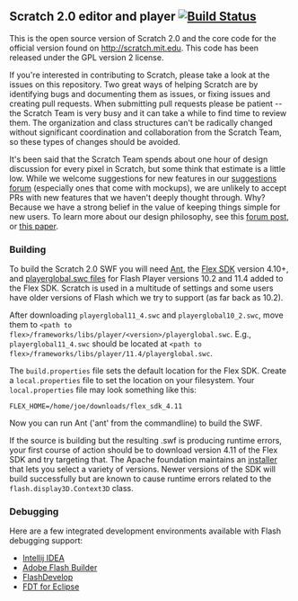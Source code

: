 ## Scratch 2.0 editor and player [![Build Status](https://api.travis-ci.org/LLK/scratch-flash.svg?branch=master)](https://magnum.travis-ci.com/LLK/scratch-flash)
This is the open source version of Scratch 2.0 and the core code for the official version found on http://scratch.mit.edu. This code has been released under the GPL version 2 license.

If you're interested in contributing to Scratch, please take a look at the issues on this repository. Two great ways of helping Scratch are by identifying bugs and documenting them as issues, or fixing issues and creating pull requests. When submitting pull requests please be patient -- the Scratch Team is very busy and it can take a while to find time to review them. The organization and class structures can't be radically changed without significant coordination and collaboration from the Scratch Team, so these types of changes should be avoided.

It's been said that the Scratch Team spends about one hour of design discussion for every pixel in Scratch, but some think that estimate is a little low. While we welcome suggestions for new features in our <a href="http://scratch.mit.edu/discuss/1/">suggestions forum</a> (especially ones that come with mockups), we are unlikely to accept PRs with new features that we haven't deeply thought through. Why? Because we have a strong belief in the value of keeping things simple for new users. To learn more about our design philosophy, see this <a href="http://scratch.mit.edu/discuss/1/">forum post<a>, or <a href="http://web.media.mit.edu/~jmaloney/papers/ScratchLangAndEnvironment.pdf">this paper</a>.

### Building
To build the Scratch 2.0 SWF you will need [Ant](http://ant.apache.org/), the [Flex SDK](http://flex.apache.org/) version 4.10+, and [playerglobal.swc files](http://helpx.adobe.com/flash-player/kb/archived-flash-player-versions.html#playerglobal) for Flash Player versions 10.2 and 11.4 added to the Flex SDK. Scratch is used in a multitude of settings and some users have older versions of Flash which we try to support (as far back as 10.2).

After downloading ``playerglobal11_4.swc`` and ``playerglobal10_2.swc``, move them to ``<path to flex>/frameworks/libs/player/<version>/playerglobal.swc``. E.g., ``playerglobal11_4.swc`` should be located at ``<path to flex>/frameworks/libs/player/11.4/playerglobal.swc``.

The ``build.properties`` file sets the default location for the Flex SDK. Create a ``local.properties`` file to set the location on your filesystem. Your ``local.properties`` file may look something like this:
```
FLEX_HOME=/home/joe/downloads/flex_sdk_4.11
```
Now you can run Ant ('ant' from the commandline) to build the SWF.

If the source is building but the resulting .swf is producing runtime errors, your first course of action should be to download version 4.11 of the Flex SDK and try targeting that. The Apache foundation maintains an [installer](http://flex.apache.org/installer.html) that lets you select a variety of versions. Newer versions of the SDK will build successfully but are known to cause runtime errors related to the ``flash.display3D.Context3D`` class.

### Debugging
Here are a few integrated development environments available with Flash debugging support:
* [Intellij IDEA](http://www.jetbrains.com/idea/features/flex_ide.html)
* [Adobe Flash Builder](http://www.adobe.com/products/flash-builder.html)
* [FlashDevelop](http://www.flashdevelop.org/)
* [FDT for Eclipse](http://fdt.powerflasher.com/)

